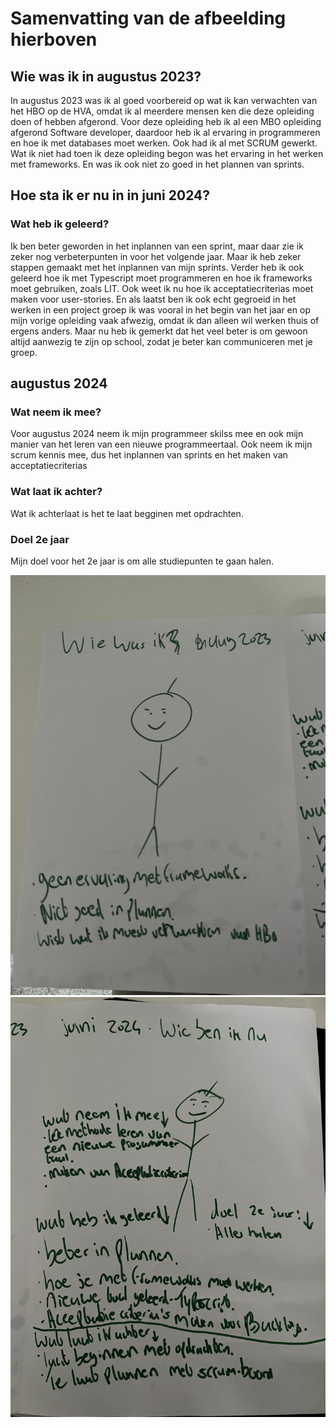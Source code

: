 # Samenvatting van de afbeelding hierboven
## Wie was ik in augustus 2023?
In augustus 2023 was ik al goed voorbereid op wat ik kan verwachten van het HBO op de HVA, omdat ik al meerdere mensen ken die deze opleiding doen of hebben afgerond. Voor deze opleiding heb ik al een MBO opleiding afgerond Software developer, daardoor heb ik al ervaring in programmeren en hoe ik met databases moet werken. Ook had ik al met SCRUM gewerkt. Wat ik niet had toen ik deze opleiding begon was het ervaring in het werken met frameworks. En was ik ook niet zo goed in het plannen van sprints.

## Hoe sta ik er nu in in juni 2024?
### Wat heb ik geleerd?
Ik ben beter geworden in het inplannen van een sprint, maar daar zie ik zeker nog verbeterpunten in voor het volgende jaar. Maar ik heb zeker stappen gemaakt met het inplannen van mijn sprints. Verder heb ik ook geleerd hoe ik met Typescript moet programmeren en hoe ik frameworks moet gebruiken, zoals LIT. Ook weet ik nu hoe ik acceptatiecriterias moet maken voor user-stories. En als laatst ben ik ook echt gegroeid in het werken in een project groep ik was vooral in het begin van het jaar en op mijn vorige opleiding vaak afwezig, omdat ik dan alleen wil werken thuis of ergens anders. Maar nu heb ik gemerkt dat het veel beter is om gewoon altijd aanwezig te zijn op school, zodat je beter kan communiceren met je groep.

## augustus 2024
### Wat neem ik mee?
Voor augustus 2024 neem ik mijn programmeer skilss mee en ook mijn manier van het leren van een nieuwe programmeertaal. Ook neem ik mijn scrum kennis mee, dus het inplannen van sprints en het maken van acceptatiecriterias

### Wat laat ik achter?
Wat ik achterlaat is het te laat begginen met opdrachten.

### Doel 2e jaar
Mijn doel voor het 2e jaar is om alle studiepunten te gaan halen.

![Alt text](<Retro tekening augustus 2023.jpg>)
![Alt text](<Retro tekening juni 2024.jpg>)

